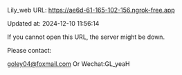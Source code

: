 Lily_web URL: https://ae6d-61-165-102-156.ngrok-free.app

Updated at: 2024-12-10 11:56:14

If you cannot open this URL, the server might be down.

Please contact: 

goley04@foxmail.com Or Wechat:GL_yeaH